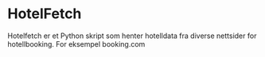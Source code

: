 # HotelFetch
Hotelfetch er et Python skript som henter hotelldata fra diverse nettsider for hotellbooking. For eksempel booking.com

